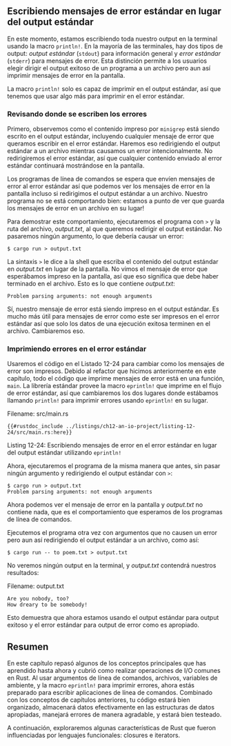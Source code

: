 ## Escribiendo mensajes de error estándar en lugar del output estándar

En este momento, estamos escribiendo toda nuestro output en la terminal usando
la macro `println!`. En la mayoría de las terminales, hay dos tipos de output:
*output estándar* (`stdout`) para información general y *error estándar*
(`stderr`) para mensajes de error. Esta distinción permite a los usuarios
elegir dirigir el output exitoso de un programa a un archivo pero aun así
imprimir mensajes de error en la pantalla.

La macro `println!` solo es capaz de imprimir en el output estándar, así que
tenemos que usar algo más para imprimir en el error estándar.

### Revisando donde se escriben los errores

Primero, observemos como el contenido impreso por `minigrep` está siendo
escrito en el output estándar, incluyendo cualquier mensaje de error que
queramos escribir en el error estándar. Haremos eso redirigiendo el output
estándar a un archivo mientras causamos un error intencionalmente. No
redirigiremos el error estándar, así que cualquier contenido enviado al error
estándar continuará mostrándose en la pantalla.

Los programas de línea de comandos se espera que envíen mensajes de error al
error estándar así que podemos ver los mensajes de error en la pantalla incluso
si redirigimos el output estándar a un archivo. Nuestro programa no se está
comportando bien: estamos a punto de ver que guarda los mensajes de error en un
archivo en su lugar!

Para demostrar este comportamiento, ejecutaremos el programa con `>` y la ruta
del archivo, *output.txt*, al que queremos redirigir el output estándar. No
pasaremos ningún argumento, lo que debería causar un error:

```console
$ cargo run > output.txt
```

La sintaxis `>` le dice a la shell que escriba el contenido del output estándar
en *output.txt* en lugar de la pantalla. No vimos el mensaje de error que
esperábamos impreso en la pantalla, así que eso significa que debe haber
terminado en el archivo. Esto es lo que contiene *output.txt*:

```text
Problem parsing arguments: not enough arguments
```

Sí, nuestro mensaje de error está siendo impreso en el output estándar. Es mucho
más útil para mensajes de error como este ser impresos en el error estándar así
que solo los datos de una ejecución exitosa terminen en el archivo. Cambiaremos
eso.

### Imprimiendo errores en el error estándar

Usaremos el código en el Listado 12-24 para cambiar como los mensajes de error
son impresos. Debido al refactor que hicimos anteriormente en este capítulo,
todo el código que imprime mensajes de error está en una función, `main`. La
librería estándar provee la macro `eprintln!` que imprime en el flujo de error
estándar, así que cambiaremos los dos lugares donde estábamos llamando
`println!` para imprimir errores usando `eprintln!` en su lugar.

<span class="filename">Filename: src/main.rs</span>

```rust,ignore
{{#rustdoc_include ../listings/ch12-an-io-project/listing-12-24/src/main.rs:here}}
```

<span class="caption">Listing 12-24: Escribiendo mensajes de error en el 
error estándar en lugar del output estándar utilizando `eprintln!`</span>

Ahora, ejecutaremos el programa de la misma manera que antes, sin pasar ningún
argumento y redirigiendo el output estándar con `>`:

```console
$ cargo run > output.txt
Problem parsing arguments: not enough arguments
```

Ahora podemos ver el mensaje de error en la pantalla y *output.txt* no contiene
nada, que es el comportamiento que esperamos de los programas de línea de
comandos.

Ejecutemos el programa otra vez con argumentos que no causen un error pero aun
así redirigiendo el output estándar a un archivo, como así:

```console
$ cargo run -- to poem.txt > output.txt
```

No veremos ningún output en la terminal, y *output.txt* contendrá nuestros
resultados:

<span class="filename">Filename: output.txt</span>

```text
Are you nobody, too?
How dreary to be somebody!
```

Esto demuestra que ahora estamos usando el output estándar para output exitoso
y el error estándar para output de error como es apropiado.

## Resumen

En este capítulo repasó algunos de los conceptos principales que has aprendido
hasta ahora y cubrió como realizar operaciones de I/O comunes en Rust. Al usar
argumentos de línea de comandos, archivos, variables de ambiente, y la macro
`eprintln!` para imprimir errores, ahora estás preparado para escribir
aplicaciones de línea de comandos. Combinado con los conceptos de capítulos
anteriores, tu código estará bien organizado, almacenará datos efectivamente en
las estructuras de datos apropiadas, manejará errores de manera agradable, y
estará bien testeado.

A continuación, exploraremos algunas características de Rust que fueron
influenciadas por lenguajes funcionales: closures e iterators.
